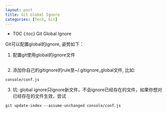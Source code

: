 ```yaml
---
layout: post
title: Git Global Ignore
categories: [Tech, Git]
---
```


* TOC
{:toc}
Git Global Ignore

Git可以配置global的ignore, 姿势如下：

1. 配置git使用global的ignore文件

```git config --global core.excludesfile ~/.gitignore_global 
```

2. 添加你自己的gitignore的rule至~/.gitignore_global文件, 比如:

```console/conf.js```

3. 坑: global ignore只ignore新文件，不会ignore已经存在的文件，如果你想对已经存在的文件生效，尝试

```git update-index --assume-unchanged console/conf.js```
